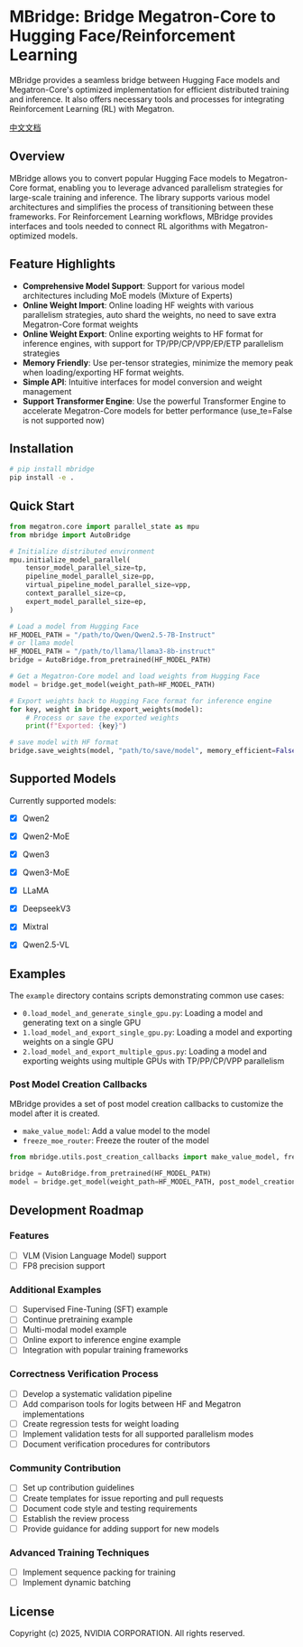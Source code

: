 # MBridge: Bridge Megatron-Core to Hugging Face/Reinforcement Learning

MBridge provides a seamless bridge between Hugging Face models and Megatron-Core's optimized implementation for efficient distributed training and inference. It also offers necessary tools and processes for integrating Reinforcement Learning (RL) with Megatron.

[中文文档](README.zh-CN.md)

## Overview

MBridge allows you to convert popular Hugging Face models to Megatron-Core format, enabling you to leverage advanced parallelism strategies for large-scale training and inference. The library supports various model architectures and simplifies the process of transitioning between these frameworks. For Reinforcement Learning workflows, MBridge provides interfaces and tools needed to connect RL algorithms with Megatron-optimized models.

## Feature Highlights

- **Comprehensive Model Support**: Support for various model architectures including MoE models (Mixture of Experts)
- **Online Weight Import**: Online loading HF weights with various parallelism strategies, auto shard the weights, no need to save extra Megatron-Core format weights
- **Online Weight Export**: Online exporting weights to HF format for inference engines, with support for TP/PP/CP/VPP/EP/ETP parallelism strategies
- **Memory Friendly**: Use per-tensor strategies, minimize the memory peak when loading/exporting HF format weights.
- **Simple API**: Intuitive interfaces for model conversion and weight management
- **Support Transformer Engine**: Use the powerful Transformer Engine to accelerate Megatron-Core models for better performance (use_te=False is not supported now)

## Installation

```bash
# pip install mbridge
pip install -e .
```

## Quick Start

```python
from megatron.core import parallel_state as mpu
from mbridge import AutoBridge

# Initialize distributed environment
mpu.initialize_model_parallel(
    tensor_model_parallel_size=tp,
    pipeline_model_parallel_size=pp,
    virtual_pipeline_model_parallel_size=vpp,
    context_parallel_size=cp,
    expert_model_parallel_size=ep,
)

# Load a model from Hugging Face
HF_MODEL_PATH = "/path/to/Qwen/Qwen2.5-7B-Instruct"
# or llama model
HF_MODEL_PATH = "/path/to/llama/llama3-8b-instruct"
bridge = AutoBridge.from_pretrained(HF_MODEL_PATH)

# Get a Megatron-Core model and load weights from Hugging Face
model = bridge.get_model(weight_path=HF_MODEL_PATH)

# Export weights back to Hugging Face format for inference engine
for key, weight in bridge.export_weights(model):
    # Process or save the exported weights
    print(f"Exported: {key}")

# save model with HF format
bridge.save_weights(model, "path/to/save/model", memory_efficient=False) # set memory_efficient=True if the model is vary large
```

## Supported Models

Currently supported models:
- [x] Qwen2
- [x] Qwen2-MoE
- [x] Qwen3
- [x] Qwen3-MoE
- [x] LLaMA
- [x] DeepseekV3
- [x] Mixtral
- [x] Qwen2.5-VL


## Examples

The `example` directory contains scripts demonstrating common use cases:

- `0.load_model_and_generate_single_gpu.py`: Loading a model and generating text on a single GPU
- `1.load_model_and_export_single_gpu.py`: Loading a model and exporting weights on a single GPU
- `2.load_model_and_export_multiple_gpus.py`: Loading a model and exporting weights using multiple GPUs with TP/PP/CP/VPP parallelism

### Post Model Creation Callbacks

MBridge provides a set of post model creation callbacks to customize the model after it is created.

- `make_value_model`: Add a value model to the model
- `freeze_moe_router`: Freeze the router of the model

```python
from mbridge.utils.post_creation_callbacks import make_value_model, freeze_moe_router

bridge = AutoBridge.from_pretrained(HF_MODEL_PATH)
model = bridge.get_model(weight_path=HF_MODEL_PATH, post_model_creation_callbacks=[make_value_model, freeze_moe_router])

```

## Development Roadmap

### Features
- [ ] VLM (Vision Language Model) support
- [ ] FP8 precision support

### Additional Examples
- [ ] Supervised Fine-Tuning (SFT) example
- [ ] Continue pretraining example
- [ ] Multi-modal model example
- [ ] Online export to inference engine example
- [ ] Integration with popular training frameworks

### Correctness Verification Process
- [ ] Develop a systematic validation pipeline
- [ ] Add comparison tools for logits between HF and Megatron implementations
- [ ] Create regression tests for weight loading
- [ ] Implement validation tests for all supported parallelism modes
- [ ] Document verification procedures for contributors

### Community Contribution
- [ ] Set up contribution guidelines
- [ ] Create templates for issue reporting and pull requests
- [ ] Document code style and testing requirements
- [ ] Establish the review process
- [ ] Provide guidance for adding support for new models

### Advanced Training Techniques
- [ ] Implement sequence packing for training
- [ ] Implement dynamic batching

## License

Copyright (c) 2025, NVIDIA CORPORATION. All rights reserved.
